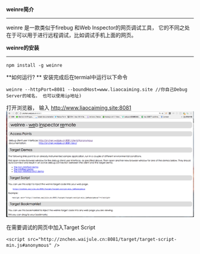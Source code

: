 **weinre简介**
********
weinre 是一款类似于firebug 和Web Inspector的网页调试工具， 它的不同之处在于可以用于进行远程调试，比如调试手机上面的网页。

**weinre的安装**
***

```
npm install -g weinre
```
**如何运行?
**
安装完成后在termial中运行以下命令
```
weinre --httpPort=8081 --boundHost=www.liaocaiming.site //你自己Debug Server的域名， 也可以使用ip地址)
```

打开浏览器， 输入 http://www.liaocaiming.site:8081
![](/assets/weinre.png)

在需要调试的网页中加入Target Script
```
<script src="http://znchen.waijule.cn:8081/target/target-script-min.js#anonymous" />
```


